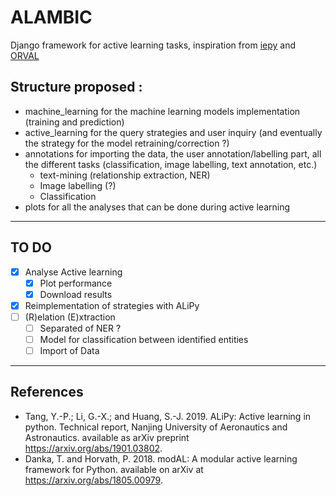 # ALAMBIC
Django framework for active learning tasks, inspiration from [iepy](https://github.com/machinalis/iepy/) and [ORVAL](https://github.com/oligogenic/ORVAL/)

## Structure proposed :

- machine_learning for the machine learning models implementation (training and prediction)
- active_learning for the query strategies and user inquiry (and eventually the strategy for the model
  retraining/correction ?)
- annotations for importing the data, the user annotation/labelling part, all the different tasks (classification, image
  labelling, text annotation, etc.)
  - text-mining (relationship extraction, NER)
  - Image labelling (?)
  - Classification
- plots for all the analyses that can be done during active learning

---

## TO DO

- [X] Analyse Active learning
  - [X] Plot performance
  - [X] Download results
- [X] Reimplementation of strategies with ALiPy
- [ ] (R)elation (E)xtraction
  - [ ] Separated of NER ?
  - [ ] Model for classification between identified entities
  - [ ] Import of Data

---

## References

- Tang, Y.-P.; Li, G.-X.; and Huang, S.-J. 2019. ALiPy: Active learning in python. Technical report, Nanjing University
  of Aeronautics and Astronautics. available as arXiv preprint https://arxiv.org/abs/1901.03802.
- Danka, T. and Horvath, P. 2018. modAL: A modular active learning framework for Python. available on arXiv
  at https://arxiv.org/abs/1805.00979.